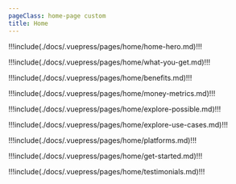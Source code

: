 ```yaml
---
pageClass: home-page custom
title: Home
---
```


!!!include(./docs/.vuepress/pages/home/home-hero.md)!!!

!!!include(./docs/.vuepress/pages/home/what-you-get.md)!!!

!!!include(./docs/.vuepress/pages/home/benefits.md)!!!

!!!include(./docs/.vuepress/pages/home/money-metrics.md)!!!

!!!include(./docs/.vuepress/pages/home/explore-possible.md)!!!

!!!include(./docs/.vuepress/pages/home/explore-use-cases.md)!!!

!!!include(./docs/.vuepress/pages/home/platforms.md)!!!

!!!include(./docs/.vuepress/pages/home/get-started.md)!!!

!!!include(./docs/.vuepress/pages/home/testimonials.md)!!!

<script>
import useCaseCard from './.vuepress/components/use-case-card';

export default {
  components: {
    useCaseCard,
  },
  data () {
    return {
      target: false,
      link: '/mobile-money-providers/',
      icon: '/images/industry-1.svg',
      iconBackground: '#DE002B',
    }
  }
}
</script>


